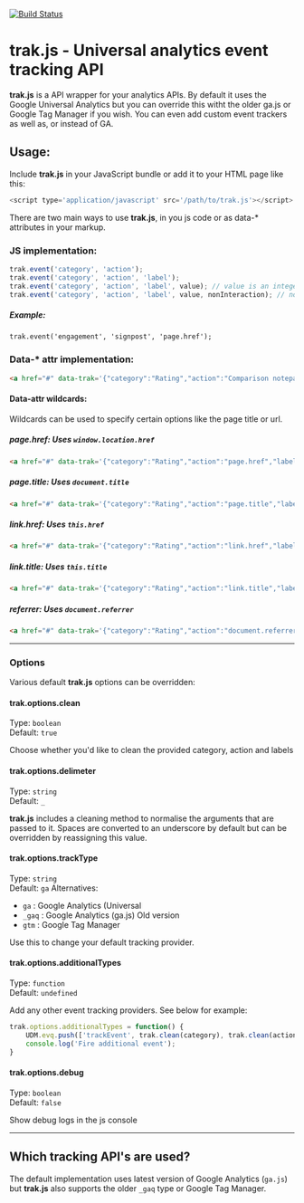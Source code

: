 [![Build Status](https://travis-ci.org/tmwagency/trak.js.svg)](https://travis-ci.org/tmwagency/trak.js)
# trak.js - Universal analytics event tracking API
**trak.js** is a API wrapper for your analytics APIs. By default it uses the Google Universal Analytics but you can override this witht the older ga.js or Google Tag Manager if you wish. You can even add custom event trackers as well as, or instead of GA.

## Usage:
Include **trak.js** in your JavaScript bundle or add it to your HTML page like this:
```js
<script type='application/javascript' src='/path/to/trak.js'></script>
```

There are two main ways to use **trak.js**, in you js code or as data-* attributes in your markup.

### JS implementation:
```js
trak.event('category', 'action');
trak.event('category', 'action', 'label');
trak.event('category', 'action', 'label', value); // value is an integer
trak.event('category', 'action', 'label', value, nonInteraction); // nonInteraction is an integer
```
##### Example:
`trak.event('engagement', 'signpost', 'page.href');`

### Data-* attr implementation:
```html
<a href="#" data-trak='{"category":"Rating","action":"Comparison notepad","label":"Up"}'>link</a>
```

#### Data-attr wildcards:
Wildcards can be used to specify certain options like the page title or url. 
##### page.href: Uses `window.location.href`
```html
<a href="#" data-trak='{"category":"Rating","action":"page.href","label":"Up"}'>link</a>
``` 
##### page.title: Uses `document.title`
```html
<a href="#" data-trak='{"category":"Rating","action":"page.title","label":"Up"}'>link</a>
```
##### link.href: Uses `this.href`
```html
<a href="#" data-trak='{"category":"Rating","action":"link.href","label":"Up"}'>link</a>
```
##### link.title: Uses `this.title`
```html
<a href="#" data-trak='{"category":"Rating","action":"link.title","label":"Up"}'>link</a>
```
##### referrer: Uses `document.referrer`
```html
<a href="#" data-trak='{"category":"Rating","action":"document.referrer","label":"Up"}'>link</a>
```

--- 

### Options
Various default **trak.js** options can be overridden:

#### trak.options.clean
Type: `boolean`  
Default: `true`

Choose whether you'd like to clean the provided category, action and labels

#### trak.options.delimeter
Type: `string`  
Default: `_`

**trak.js** includes a cleaning method to normalise the arguments that are passed to it. Spaces are converted to an underscore by default but can be overridden by reassigning this value.

#### trak.options.trackType
Type: `string`  
Default: `ga`
Alternatives: 
* `ga` : Google Analytics (Universal 
* `_gaq` : Google Analytics (ga.js) Old version
* `gtm` : Google Tag Manager

Use this to change your default tracking provider.

#### trak.options.additionalTypes
Type: `function`  
Default: `undefined`

Add any other event tracking providers. See below for example:

```js
trak.options.additionalTypes = function() {
	UDM.evq.push(['trackEvent', trak.clean(category), trak.clean(action)]); // trak.clean(label)
	console.log('Fire additional event');
}
```

#### trak.options.debug
Type: `boolean`  
Default: `false`

Show debug logs in the js console

--- 

## Which tracking API's are used?
The default implementation uses latest version of Google Analytics (`ga.js`) but **trak.js** also supports the older `_gaq` type or Google Tag Manager.
